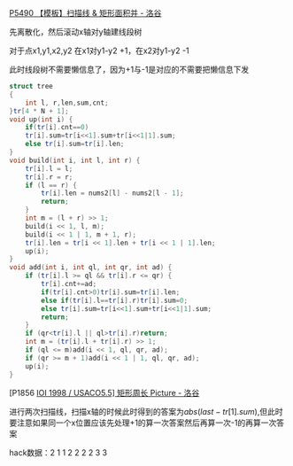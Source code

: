 [P5490 【模板】扫描线 & 矩形面积并 - 洛谷](https://www.luogu.com.cn/problem/P5490)

先离散化，然后滚动x轴对y轴建线段树

对于点x1,y1,x2,y2 在x1对y1-y2 +1，在x2对y1-y2 -1

此时线段树不需要懒信息了，因为+1与-1是对应的不需要把懒信息下发

```c++
struct tree
{
    int l, r,len,sum,cnt;
}tr[4 * N + 1];
void up(int i) {
    if(tr[i].cnt==0)
    tr[i].sum=tr[i<<1].sum+tr[i<<1|1].sum;
    else tr[i].sum=tr[i].len;
}
void build(int i, int l, int r) {
    tr[i].l = l;
    tr[i].r = r;
    if (l == r) {
        tr[i].len = nums2[l] - nums2[l - 1];
        return;
    }
    int m = (l + r) >> 1;
    build(i << 1, l, m);
    build(i << 1 | 1, m + 1, r);
    tr[i].len = tr[i << 1].len + tr[i << 1 | 1].len;
    up(i);
}
void add(int i, int ql, int qr, int ad) {
    if (tr[i].l >= ql && tr[i].r <= qr) {
        tr[i].cnt+=ad;
        if(tr[i].cnt>0)tr[i].sum=tr[i].len;
        else if(tr[i].l==tr[i].r)tr[i].sum=0;
        else tr[i].sum=tr[i<<1].sum+tr[i<<1|1].sum;
        return;
    }
    if (qr<tr[i].l || ql>tr[i].r)return;
    int m = (tr[i].l + tr[i].r) >> 1;
    if (ql <= m)add(i << 1, ql, qr, ad);
    if (qr >= m + 1)add(i << 1 | 1, ql, qr, ad);
    up(i);
}
```



[P1856 [IOI 1998 / USACO5.5\] 矩形周长 Picture - 洛谷](https://www.luogu.com.cn/problem/P1856)

进行两次扫描线，扫描x轴的时候此时得到的答案为$abs(last-tr[1].sum)$,但此时要注意如果同一个x位置应该先处理+1的算一次答案然后再算一次-1的再算一次答案

hack数据：2 1 1 2 2 2 2 3 3

